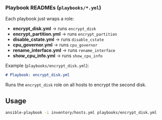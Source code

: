 
### Playbook READMEs (`playbooks/*.yml`)

Each playbook just wraps a role:

- **encrypt_disk.yml** → runs `encrypt_disk`
- **encrypt_partition.yml** → runs `encrypt_partition`
- **disable_cstate.yml** → runs `disable_cstate`
- **cpu_governor.yml** → runs `cpu_governor`
- **rename_interface.yml** → runs `rename_interface`
- **show_cpu_info.yml** → runs `show_cpu_info`

Example (`playbooks/encrypt_disk.yml`):

```markdown
# Playbook: encrypt_disk.yml
```
Runs the `encrypt_disk` role on all hosts to encrypt the second disk.

## Usage
```bash
ansible-playbook -i inventory/hosts.yml playbooks/encrypt_disk.yml
```
